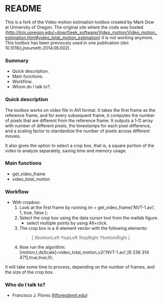 # README #

This is a fork of the Video motion estimation toolbox created by Mark Dow at University of Oregon. The original site where the code was hosted (http://lcni.uoregon.edu/~dow/Geek_software/Video_motion/Video_motion_estimation.html#video_total_motion_estimation) it is not working anymore. This toolbox has been previously used in one publication (doi: 10.1016/j.jneumeth.2014.06.002).

### Summary ###

* Quick description.
* Main functions. 
* Workflow.
* Whom do I talk to?.

### Quick description ###

The toolbox works on video file in AVI format. It takes the first frame
as the reference frame, and for every subsequent frame, it computes the 
number of pixels that are different from the reference frame. It outputs
a 1-D array with number of different pixels, the timestamps for each
pixel difference, and a scaling factor to standardize the number of
pixels across different movies.

It also gives the option to select a crop box, that is, a square portion 
of the video to analyze separately, saving time and memory usage.

### Main functions ###

* get_video_frame
* video_total_motion

### Workflow ###

* With cropbox:
    1. Look at the first frame by running
            im = get_video_frame('NVT-1.avi', 1, true, false );
    2. Select the crop box using the data cursor tool from the matlab figure.
        * select multiple points by using Alt+click.
    3. The crop box is a 4-element vector with the following elements:
        > \[ XbottomLeft YtopLeft XtopRight YbottomRight \]
    4. Now run the algorithm:
            [motion,t,dsScale]=video_total_motion_v2('NVT-1.avi',[6 236 314 471],true,true,0);

It will take some time to process, depending on the number of frames, and the size of the crop box.

### Who do I talk to? ###

* Francisco J. Flores (fjflores@mit.edu)
